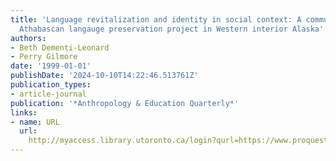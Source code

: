 ```yaml
---
title: 'Language revitalization and identity in social context: A community-based
  Athabascan langauge preservation project in Western interior Alaska'
authors:
- Beth Dementi-Leonard
- Perry Gilmore
date: '1999-01-01'
publishDate: '2024-10-10T14:22:46.513761Z'
publication_types:
- article-journal
publication: '*Anthropology & Education Quarterly*'
links:
- name: URL
  url: 
    http://myaccess.library.utoronto.ca/login?qurl=https://www.proquest.com/docview/619416421?accountid=14771&bdid=38384&_bd=cEIrRxqrquHiWwwobJjm3DmJLvw%3D
---
```

